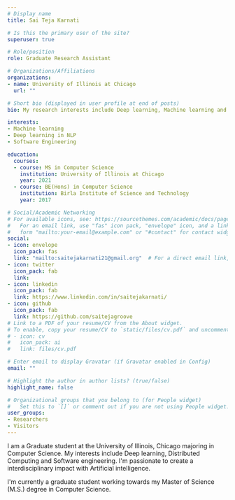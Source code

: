 ```yaml
---
# Display name
title: Sai Teja Karnati

# Is this the primary user of the site?
superuser: true

# Role/position
role: Graduate Research Assistant

# Organizations/Affiliations
organizations:
- name: University of Illinois at Chicago
  url: ""

# Short bio (displayed in user profile at end of posts)
bio: My research interests include Deep learning, Machine learning and cloud computing.

interests:
- Machine learning
- Deep learning in NLP
- Software Engineering

education:
  courses:
  - course: MS in Computer Science
    institution: University of Illinois at Chicago
    year: 2021
  - course: BE(Hons) in Computer Science
    institution: Birla Institute of Science and Technology
    year: 2017

# Social/Academic Networking
# For available icons, see: https://sourcethemes.com/academic/docs/page-builder/#icons
#   For an email link, use "fas" icon pack, "envelope" icon, and a link in the
#   form "mailto:your-email@example.com" or "#contact" for contact widget.
social:
- icon: envelope
  icon_pack: fas
  link: "mailto:saitejakarnati21@gmail.org"  # For a direct email link, use "mailto:test@example.org".
- icon: twitter
  icon_pack: fab
  link: 
- icon: linkedin
  icon_pack: fab
  link: https://www.linkedin.com/in/saitejakarnati/
- icon: github
  icon_pack: fab
  link: https://github.com/saitejagroove
# Link to a PDF of your resume/CV from the About widget.
# To enable, copy your resume/CV to `static/files/cv.pdf` and uncomment the lines below.
# - icon: cv
#   icon_pack: ai
#   link: files/cv.pdf

# Enter email to display Gravatar (if Gravatar enabled in Config)
email: ""

# Highlight the author in author lists? (true/false)
highlight_name: false

# Organizational groups that you belong to (for People widget)
#   Set this to `[]` or comment out if you are not using People widget.
user_groups:
- Researchers
- Visitors
---
```


I am a Graduate student at the University of Illinois, Chicago majoring in Computer Science. My interests include Deep learning, Distributed Computing and Software engineering. I'm passionate to create a interdisciplinary impact with Artificial intelligence.

I'm currently a graduate student working towards my Master of Science (M.S.) degree in Computer Science.


